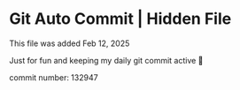 # Git Auto Commit | Hidden File

This file was added Feb 12, 2025

Just for fun and keeping my daily git commit active 🤪

commit number: 132947
